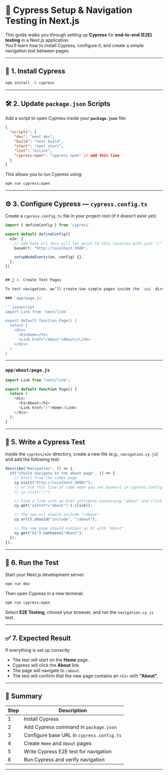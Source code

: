 # 🧪 Cypress Setup & Navigation Testing in Next.js

This guide walks you through setting up **Cypress** for **end-to-end (E2E) testing** in a Next.js application.  
You’ll learn how to install Cypress, configure it, and create a simple navigation test between pages.

---

## 🚀 1. Install Cypress

```bash
npm install -D cypress
```

---

## 🛠️ 2. Update `package.json` Scripts

Add a script to open Cypress inside your **`package.json`** file:

```json
{
  "scripts": {
    "dev": "next dev",
    "build": "next build",
    "start": "next start",
    "lint": "eslint",
    "cypress:open": "cypress open" // add this line
  }
}
```

This allows you to run Cypress using:

```bash
npm run cypress:open
```

---

## ⚙️ 3. Configure Cypress — `cypress.config.ts`

Create a `cypress.config.ts` file in your project root (if it doesn’t exist yet):

````typescript
import { defineConfig } from 'cypress'

export default defineConfig({
  e2e: {
    // add base url this will let point to this location with just "/"
    baseUrl: "http://localhost:3000",

    setupNodeEvents(on, config) {},
  },
})


## 📁 4. Create Test Pages

To test navigation, we’ll create two simple pages inside the `app` directory.

### `app/page.js`

```javascript
import Link from 'next/link'

export default function Page() {
  return (
    <div>
      <h1>Home</h1>
      <Link href="/about">About</Link>
    </div>
  )
}
````

---

### `app/about/page.js`

```javascript
import Link from "next/link";

export default function Page() {
  return (
    <div>
      <h1>About</h1>
      <Link href="/">Home</Link>
    </div>
  );
}
```

---

## 🧩 5. Write a Cypress Test

Inside the `cypress/e2e` directory, create a new file (e.g., `navigation.cy.js`) and add the following test:

```javascript
describe("Navigation", () => {
  it("should navigate to the about page", () => {
    // Start from the index page
    cy.visit("http://localhost:3000/");
    // or use this line of code when you set baseurl in cypress.config.ts
    // cy.visit('/')

    // Find a link with an href attribute containing "about" and click it
    cy.get('a[href*="about"]').click();

    // The new url should include "/about"
    cy.url().should("include", "/about");

    // The new page should contain an h1 with "About"
    cy.get("h1").contains("About");
  });
});
```

---

## 🧭 6. Run the Test

Start your Next.js development server:

```bash
npm run dev
```

Then open Cypress in a new terminal:

```bash
npm run cypress:open
```

Select **E2E Testing**, choose your browser, and run the `navigation.cy.js` test.

---

## ✅ 7. Expected Result

If everything is set up correctly:

- The test will start on the **Home** page.
- Cypress will click the **About** link.
- The page will navigate to `/about`.
- The test will confirm that the new page contains an `<h1>` with **"About"**.

---

## 🧠 Summary

| Step | Description                               |
| ---- | ----------------------------------------- |
| 1    | Install Cypress                           |
| 2    | Add Cypress command in `package.json`     |
| 3    | Configure base URL in `cypress.config.ts` |
| 4    | Create `Home` and `About` pages           |
| 5    | Write Cypress E2E test for navigation     |
| 6    | Run Cypress and verify navigation         |

---
